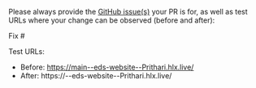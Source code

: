 Please always provide the [GitHub issue(s)](../issues) your PR is for, as well as test URLs where your change can be observed (before and after):

Fix #<gh-issue-id>

Test URLs:
- Before: https://main--eds-website--Prithari.hlx.live/
- After: https://<branch>--eds-website--Prithari.hlx.live/
